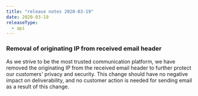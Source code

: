 ```yaml
---
title: "release notes 2020-03-19"
date: 2020-03-19
releaseType:
  - api
---
```

### Removal of originating IP from received email header

As we strive to be the most trusted communication platform, we have removed the originating IP from the received email header to further protect our customers' privacy and security. This change should have no negative impact on deliverability, and no customer action is needed for sending email as a result of this change.
